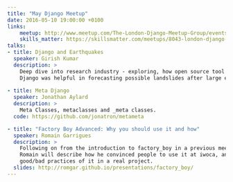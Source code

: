 ```yaml
---
title: "May Django Meetup"
date: 2016-05-10 19:00:00 +0100
links:
    meetup: http://www.meetup.com/The-London-Django-Meetup-Group/events/230447306/
    skills_matter: https://skillsmatter.com/meetups/8043-london-django-may-meetup
talks:
- title: Django and Earthquakes
  speaker: Girish Kumar
  description: >
    Deep dive into research industry - exploring, how open source tool such as
    Django was helpful in forecasting possible landslides after large earthquake.
    
- title: Meta Django
  speaker: Jonathan Aylard
  description: >
    Meta Classes, metaclasses and _meta classes.
  code: https://github.com/jonatron/metameta

- title: "Factory Boy Advanced: Why you should use it and how"
  speaker: Romain Garrigues
  description: >
    Following on from the introduction to factory_boy in a previous meetup,
    Romain will describe how he convinced people to use it at iwoca, and some
    good/bad practices of it in a real project.
  slides: http://romgar.github.io/presentations/factory_boy/
---
```

